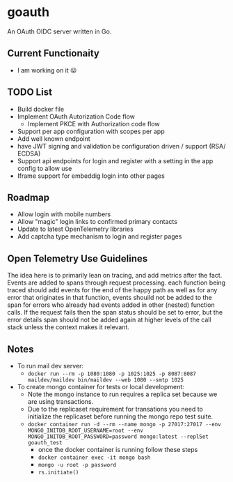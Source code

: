 # goauth

An OAuth OIDC server written in Go.

## Current Functionaity

* I am working on it 😜

## TODO List

* Build docker file
* Implement OAuth Autorization Code flow
  * Implement PKCE with Authorization code flow
* Support per app configuration with scopes per app
* Add well known endpoint
* have JWT signing and validation be configuration driven / support (RSA/ ECDSA)
* Support api endpoints for login and register with a setting in the app config to allow use
* Iframe support for embeddig login into other pages

## Roadmap

* Allow login with mobile numbers
* Allow "magic" login links to confirmed primary contacts
* Update to latest OpenTelemetry libraries
* Add captcha type mechanism to login and register pages

## Open Telemetry Use Guidelines

The idea here is to primarily lean on tracing, and add metrics after the fact. Events are added to spans through request processing. each function being traced should add events for the end of the happy path as well as for any error that originates in that function, events shouild not be added to the span for errors who already had events added in other (nested) function calls. If the request fails then the span status should be set to error, but the error details span should not be added again at higher levels of the call stack unless the context makes it relevant.

## Notes

* To run mail dev server:
  * `docker run --rm -p 1080:1080 -p 1025:1025 -p 8087:8087 maildev/maildev bin/maildev --web 1080 --smtp 1025`
* To create mongo container for tests or local development:
  * Note the mongo instance to run requires a replica set because we are using transactions.
  * Due to the replicaset requirement for transations you need to initialize the replicaset before running the mongo repo test suite.
  * `docker container run -d --rm --name mongo -p 27017:27017 --env MONGO_INITDB_ROOT_USERNAME=root --env MONGO_INITDB_ROOT_PASSWORD=password mongo:latest --replSet goauth_test`
    * once the docker container is running follow these steps
    * `docker container exec -it mongo bash`
    * `mongo -u root -p password`
    * `rs.initiate()`
